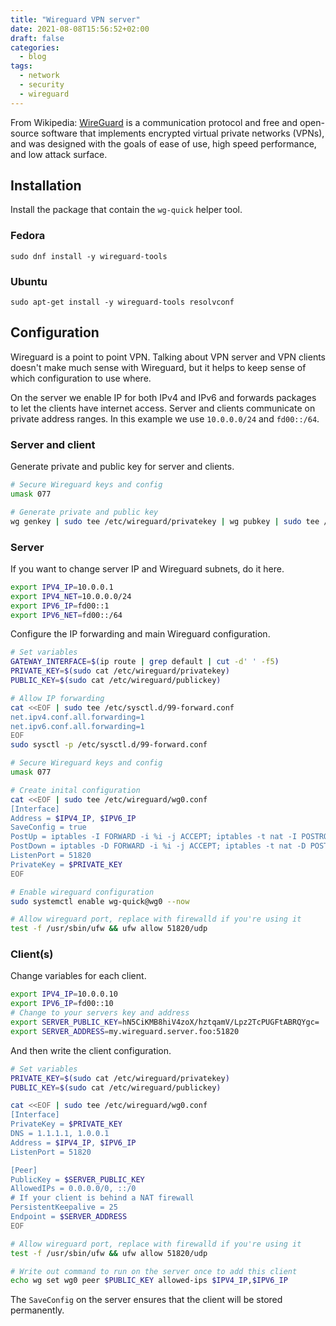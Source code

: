 ```yaml
---
title: "Wireguard VPN server"
date: 2021-08-08T15:56:52+02:00
draft: false
categories:
  - blog
tags:
  - network
  - security
  - wireguard
---
```


From Wikipedia: [WireGuard](https://www.wireguard.com/) is a communication protocol and free and open-source software that implements encrypted virtual private networks (VPNs), and was designed with the goals of ease of use, high speed performance, and low attack surface.

## Installation

Install the package that contain the `wg-quick` helper tool.

### Fedora

    sudo dnf install -y wireguard-tools

### Ubuntu

    sudo apt-get install -y wireguard-tools resolvconf

## Configuration

Wireguard is a point to point VPN. Talking about VPN server and VPN clients doesn't make much sense with Wireguard, but it helps to keep sense of which configuration to use where.

On the server we enable IP for both IPv4 and IPv6 and forwards packages to let the clients have internet access. Server and clients communicate on private address ranges. In this example we use `10.0.0.0/24` and `fd00::/64`.


### Server and client

Generate private and public key for server and clients.

```bash
# Secure Wireguard keys and config
umask 077

# Generate private and public key
wg genkey | sudo tee /etc/wireguard/privatekey | wg pubkey | sudo tee /etc/wireguard/publickey
```

### Server

If you want to change server IP and Wireguard subnets, do it here.

```bash
export IPV4_IP=10.0.0.1
export IPV4_NET=10.0.0.0/24
export IPV6_IP=fd00::1
export IPV6_NET=fd00::/64
```

Configure the IP forwarding and main Wireguard configuration.

```bash
# Set variables
GATEWAY_INTERFACE=$(ip route | grep default | cut -d' ' -f5)
PRIVATE_KEY=$(sudo cat /etc/wireguard/privatekey)
PUBLIC_KEY=$(sudo cat /etc/wireguard/publickey)

# Allow IP forwarding
cat <<EOF | sudo tee /etc/sysctl.d/99-forward.conf
net.ipv4.conf.all.forwarding=1
net.ipv6.conf.all.forwarding=1
EOF
sudo sysctl -p /etc/sysctl.d/99-forward.conf

# Secure Wireguard keys and config
umask 077

# Create inital configuration
cat <<EOF | sudo tee /etc/wireguard/wg0.conf
[Interface]
Address = $IPV4_IP, $IPV6_IP
SaveConfig = true
PostUp = iptables -I FORWARD -i %i -j ACCEPT; iptables -t nat -I POSTROUTING -s $IPV4_NET -o $GATEWAY_INTERFACE -j MASQUERADE; ip6tables -I FORWARD -i %i -j ACCEPT; ip6tables -t nat -I POSTROUTING -s $IPV6_NET -o $GATEWAY_INTERFACE -j MASQUERADE
PostDown = iptables -D FORWARD -i %i -j ACCEPT; iptables -t nat -D POSTROUTING -s $IPV4_NET -o $GATEWAY_INTERFACE -j MASQUERADE; ip6tables -D FORWARD -i %i -j ACCEPT; ip6tables -t nat -D POSTROUTING -s $IPV6_NET -o $GATEWAY_INTERFACE -j MASQUERADE
ListenPort = 51820
PrivateKey = $PRIVATE_KEY
EOF

# Enable wireguard configuration
sudo systemctl enable wg-quick@wg0 --now

# Allow wireguard port, replace with firewalld if you're using it
test -f /usr/sbin/ufw && ufw allow 51820/udp
```

### Client(s)

Change variables for each client.

```bash
export IPV4_IP=10.0.0.10
export IPV6_IP=fd00::10
# Change to your servers key and address
export SERVER_PUBLIC_KEY=hN5CiKMB8hiV4zoX/hztqamV/Lpz2TcPUGFtABRQYgc=
export SERVER_ADDRESS=my.wireguard.server.foo:51820
```

And then write the client configuration.

```bash
# Set variables
PRIVATE_KEY=$(sudo cat /etc/wireguard/privatekey)
PUBLIC_KEY=$(sudo cat /etc/wireguard/publickey)

cat <<EOF | sudo tee /etc/wireguard/wg0.conf
[Interface]
PrivateKey = $PRIVATE_KEY
DNS = 1.1.1.1, 1.0.0.1
Address = $IPV4_IP, $IPV6_IP
ListenPort = 51820

[Peer]
PublicKey = $SERVER_PUBLIC_KEY
AllowedIPs = 0.0.0.0/0, ::/0
# If your client is behind a NAT firewall
PersistentKeepalive = 25
Endpoint = $SERVER_ADDRESS
EOF

# Allow wireguard port, replace with firewalld if you're using it
test -f /usr/sbin/ufw && ufw allow 51820/udp

# Write out command to run on the server once to add this client
echo wg set wg0 peer $PUBLIC_KEY allowed-ips $IPV4_IP,$IPV6_IP
```

The `SaveConfig` on the server ensures that the client will be stored permanently.


<!---
vim: set spell spelllang=en:
-->
